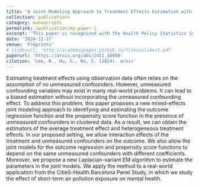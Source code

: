 ```yaml
---
title: "A Joint Modeling Approach to Treatment Effects Estimation with Unmeasured Confounders in Clustered Data"
collection: publications
category: manuscripts
permalink: /publication/my-paper-1
excerpt: 'This paper is recognized with the Health Policy Statistics Section (HPSS) Student Paper Competition Award. There will be a minor update soon.'
date: '2024-11-17'
venue: 'Preprints'
# slidesurl: 'http://academicpages.github.io/files/slides1.pdf'
paperurl: 'https://arxiv.org/abs/2411.10980'
citation: 'Lee, N., Hu, G., Ma, S. (2024). arxiv'
---
```


Estimating treatment effects using observation data often relies on the assumption of no unmeasured confounders. However, unmeasured confounding variables may exist in many real-world problems. It can lead to a biased estimation without incorporating the unmeasured confounding effect. To address this problem, this paper proposes a new mixed-effects joint modeling approach to identifying and estimating the outcome regression function and the propensity score function in the presence of unmeasured confounders in clustered data. As a result, we can obtain the estimators of the average treatment effect and heterogeneous treatment effects. In our proposed setting, we allow interaction effects of the treatment and unmeasured confounders on the outcome. We also allow the joint models for the outcome regression and propensity score functions to depend on the same unmeasured confounders with different coefficients. Moreover, we propose a new Laplacian-variant EM algorithm to estimate the parameters in the joint models. We apply the method to a real-world application from the CitieS-Health Barcelona Panel Study, in which we study the effect of short-term air pollution exposure on mental health.
